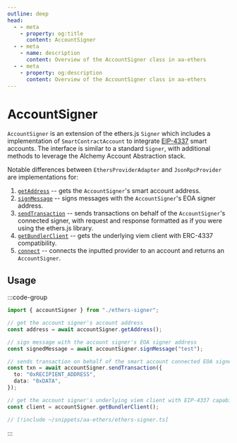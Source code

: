```yaml
---
outline: deep
head:
  - - meta
    - property: og:title
      content: AccountSigner
  - - meta
    - name: description
      content: Overview of the AccountSigner class in aa-ethers
  - - meta
    - property: og:description
      content: Overview of the AccountSigner class in aa-ethers
---
```


# AccountSigner

`AccountSigner` is an extension of the ethers.js `Signer` which includes a implementation of `SmartContractAccount` to integrate [EIP-4337](https://eips.ethereum.org/EIPS/eip-4337) smart accounts. The interface is similar to a standard `Signer`, with additional methods to leverage the Alchemy Account Abstraction stack.

Notable differences between `EthersProviderAdapter` and `JsonRpcProvider` are implementations for:

1.  [`getAddress`](/packages/aa-ethers/account-signer/getAddress) -- gets the `AccountSigner`'s smart account address.
2.  [`signMessage`](/packages/aa-ethers/account-signer/signMessage) -- signs messages with the `AccountSigner`'s EOA signer address.
3.  [`sendTransaction`](/packages/aa-ethers/account-signer/sendTransaction) -- sends transactions on behalf of the `AccountSigner`'s connected signer, with request and response formatted as if you were using the ethers.js library.
4.  [`getBundlerClient`](/packages/aa-ethers/account-signer/getBundlerClient) -- gets the underlying viem client with ERC-4337 compatibility.
5.  [`connect`](/packages/aa-ethers/account-signer/connect) -- connects the inputted provider to an account and returns an `AccountSigner`.

## Usage

:::code-group

```ts [example.ts]
import { accountSigner } from "./ethers-signer";

// get the account signer's account address
const address = await accountSigner.getAddress();

// sign message with the account signer's EOA signer address
const signedMessage = await accountSigner.signMessage("test");

// sends transaction on behalf of the smart account connected EOA signer
const txn = await accountSigner.sendTransaction({
  to: "0xRECIPIENT_ADDRESS",
  data: "0xDATA",
});

// get the account signer's underlying viem client with EIP-4337 capabilities
const client = accountSigner.getBundlerClient();
```

```ts [ethers-signer.ts]
// [!include ~/snippets/aa-ethers/ethers-signer.ts]
```

:::
